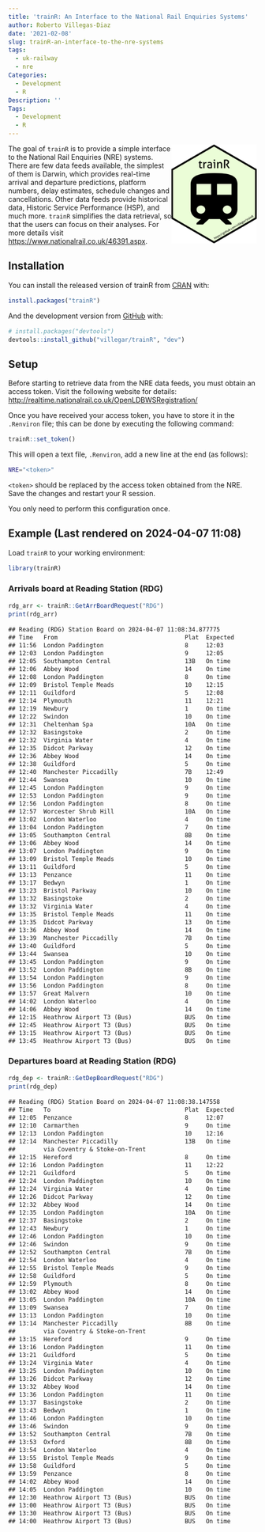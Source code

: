 ```yaml
---
title: 'trainR: An Interface to the National Rail Enquiries Systems'
author: Roberto Villegas-Diaz
date: '2021-02-08'
slug: trainR-an-interface-to-the-nre-systems
tags:
  - uk-railway
  - nre
Categories:
  - Development
  - R
Description: ''
Tags:
  - Development
  - R
---
```


<img src="https://raw.githubusercontent.com/villegar/trainR/main/inst/images/logo.png" alt="logo" align="right" height=200px/>

The goal of `trainR` is to provide a simple interface to the 
National Rail Enquiries (NRE) systems. There are few data feeds 
available, the simplest of them is Darwin, which provides real-time 
arrival and departure predictions, platform numbers, delay estimates, 
schedule changes and cancellations. Other data feeds provide historical 
data, Historic Service Performance (HSP), and much more. `trainR` 
simplifies the data retrieval, so that the users can focus on their 
analyses. For more details visit 
https://www.nationalrail.co.uk/46391.aspx.

## Installation

You can install the released version of trainR from [CRAN](https://CRAN.R-project.org) with:

``` r
install.packages("trainR")
```

And the development version from [GitHub](https://github.com/) with:

``` r
# install.packages("devtools")
devtools::install_github("villegar/trainR", "dev")
```

## Setup
Before starting to retrieve data from the NRE data feeds, you must obtain an access token. 
Visit the following website for details: http://realtime.nationalrail.co.uk/OpenLDBWSRegistration/

Once you have received your access token, you have to store it in the `.Renviron` file; this can be 
done by executing the following command:


```r
trainR::set_token()
```

This will open a text file, `.Renviron`, add a new line at the end (as follows):

```bash
NRE="<token>"
```

`<token>` should be replaced by the access token obtained from the NRE. Save the changes and restart 
your R session.

You only need to perform this configuration once.

## Example (Last rendered on 2024-04-07 11:08)

Load `trainR` to your working environment:

```r
library(trainR)
```

### Arrivals board at Reading Station (RDG)


```r
rdg_arr <- trainR::GetArrBoardRequest("RDG")
print(rdg_arr)
```

```
## Reading (RDG) Station Board on 2024-04-07 11:08:34.877775
## Time   From                                    Plat  Expected
## 11:56  London Paddington                       8     12:03
## 12:03  London Paddington                       9     12:05
## 12:05  Southampton Central                     13B   On time
## 12:06  Abbey Wood                              14    On time
## 12:08  London Paddington                       8     On time
## 12:09  Bristol Temple Meads                    10    12:15
## 12:11  Guildford                               5     12:08
## 12:14  Plymouth                                11    12:21
## 12:19  Newbury                                 1     On time
## 12:22  Swindon                                 10    On time
## 12:31  Cheltenham Spa                          10A   On time
## 12:32  Basingstoke                             2     On time
## 12:32  Virginia Water                          4     On time
## 12:35  Didcot Parkway                          12    On time
## 12:36  Abbey Wood                              14    On time
## 12:38  Guildford                               5     On time
## 12:40  Manchester Piccadilly                   7B    12:49
## 12:44  Swansea                                 10    On time
## 12:45  London Paddington                       9     On time
## 12:53  London Paddington                       9     On time
## 12:56  London Paddington                       8     On time
## 12:57  Worcester Shrub Hill                    10A   On time
## 13:02  London Waterloo                         4     On time
## 13:04  London Paddington                       7     On time
## 13:05  Southampton Central                     8B    On time
## 13:06  Abbey Wood                              14    On time
## 13:07  London Paddington                       9     On time
## 13:09  Bristol Temple Meads                    10    On time
## 13:11  Guildford                               5     On time
## 13:13  Penzance                                11    On time
## 13:17  Bedwyn                                  1     On time
## 13:23  Bristol Parkway                         10    On time
## 13:32  Basingstoke                             2     On time
## 13:32  Virginia Water                          4     On time
## 13:35  Bristol Temple Meads                    11    On time
## 13:35  Didcot Parkway                          13    On time
## 13:36  Abbey Wood                              14    On time
## 13:39  Manchester Piccadilly                   7B    On time
## 13:40  Guildford                               5     On time
## 13:44  Swansea                                 10    On time
## 13:45  London Paddington                       9     On time
## 13:52  London Paddington                       8B    On time
## 13:54  London Paddington                       9     On time
## 13:56  London Paddington                       8     On time
## 13:57  Great Malvern                           10    On time
## 14:02  London Waterloo                         4     On time
## 14:06  Abbey Wood                              14    On time
## 12:15  Heathrow Airport T3 (Bus)               BUS   On time
## 12:45  Heathrow Airport T3 (Bus)               BUS   On time
## 13:15  Heathrow Airport T3 (Bus)               BUS   On time
## 13:45  Heathrow Airport T3 (Bus)               BUS   On time
```

### Departures board at Reading Station (RDG)


```r
rdg_dep <- trainR::GetDepBoardRequest("RDG")
print(rdg_dep)
```

```
## Reading (RDG) Station Board on 2024-04-07 11:08:38.147558
## Time   To                                      Plat  Expected
## 12:05  Penzance                                8     12:07
## 12:10  Carmarthen                              9     On time
## 12:13  London Paddington                       10    12:16
## 12:14  Manchester Piccadilly                   13B   On time
##        via Coventry & Stoke-on-Trent           
## 12:15  Hereford                                8     On time
## 12:16  London Paddington                       11    12:22
## 12:21  Guildford                               5     On time
## 12:24  London Paddington                       10    On time
## 12:24  Virginia Water                          4     On time
## 12:26  Didcot Parkway                          12    On time
## 12:32  Abbey Wood                              14    On time
## 12:35  London Paddington                       10A   On time
## 12:37  Basingstoke                             2     On time
## 12:43  Newbury                                 1     On time
## 12:46  London Paddington                       10    On time
## 12:46  Swindon                                 9     On time
## 12:52  Southampton Central                     7B    On time
## 12:54  London Waterloo                         4     On time
## 12:55  Bristol Temple Meads                    9     On time
## 12:58  Guildford                               5     On time
## 12:59  Plymouth                                8     On time
## 13:02  Abbey Wood                              14    On time
## 13:05  London Paddington                       10A   On time
## 13:09  Swansea                                 7     On time
## 13:13  London Paddington                       10    On time
## 13:14  Manchester Piccadilly                   8B    On time
##        via Coventry & Stoke-on-Trent           
## 13:15  Hereford                                9     On time
## 13:16  London Paddington                       11    On time
## 13:21  Guildford                               5     On time
## 13:24  Virginia Water                          4     On time
## 13:25  London Paddington                       10    On time
## 13:26  Didcot Parkway                          12    On time
## 13:32  Abbey Wood                              14    On time
## 13:36  London Paddington                       11    On time
## 13:37  Basingstoke                             2     On time
## 13:43  Bedwyn                                  1     On time
## 13:46  London Paddington                       10    On time
## 13:46  Swindon                                 9     On time
## 13:52  Southampton Central                     7B    On time
## 13:53  Oxford                                  8B    On time
## 13:54  London Waterloo                         4     On time
## 13:55  Bristol Temple Meads                    9     On time
## 13:58  Guildford                               5     On time
## 13:59  Penzance                                8     On time
## 14:02  Abbey Wood                              14    On time
## 14:05  London Paddington                       10    On time
## 12:30  Heathrow Airport T3 (Bus)               BUS   On time
## 13:00  Heathrow Airport T3 (Bus)               BUS   On time
## 13:30  Heathrow Airport T3 (Bus)               BUS   On time
## 14:00  Heathrow Airport T3 (Bus)               BUS   On time
```
